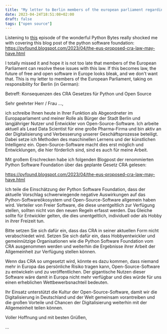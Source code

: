 ```yaml
---
title: "My letter to Berlin members of the european parliament regarding the CRA law proposal"
date: 2023-04-24T18:51:08+02:00
draft: false
tags: ["open source"]
---
```


Listening to [this](https://pythonbytes.fm/episodes/show/332/a-python-a-slurpee-and-some-chaos) episode of the wonderful Python Bytes really shocked me with covering this blog post of the python software foundation: https://pyfound.blogspot.com/2023/04/the-eus-proposed-cra-law-may-have.html

I totally missed it and hope it is not too late that members of the European Parliament can resolve these issues with this law. If this becomes law, the future of free and open software in Europe looks bleak, and we don't want that. This is my letter to members of the European Parliament, taking on responsibility for Berlin (in German):



Betreff: Konsequenzen des CRA Gesetzes für Python und Open Source

Sehr geehrter Herr / Frau ...,

ich schreibe Ihnen heute in Ihrer Funktion als Abgeordneter im Europaparlament und meiner Rolle als Bürger der Stadt Berlin und langjähriger Nutzer und Entwickler von Open-Source-Software. Ich arbeite aktuell als Lead Data Scientist für eine große Pharma-Firma und bin aktiv an der Digitalisierung und Verbesserung unserer Geschäftsprozesse beteiligt. Dabei setze ich Methoden des maschinellen Lernens und der künstlichen Intelligenz ein. Open-Source-Software macht dies erst möglich und Entwicklungen, die hier förderlich sind, sind es auch für meine Arbeit.

Mit großem Erschrecken habe ich folgenden Blogpost der renommierten Python Software Foundation über das geplante Gesetz CRA gelesen: 

https://pyfound.blogspot.com/2023/04/the-eus-proposed-cra-law-may-have.html

Ich teile die Einschätzung der Python Software Foundation, dass der aktuelle Vorschlag schwerwiegende negative Auswirkungen auf das Python-Softwareökosystem und Open-Source-Software allgemein haben wird. Verteiler von Freier Software, die diese unentgeltlich zur Verfügung stellen, sollten nicht von den neuen Regeln erfasst werden. Das Gleiche sollte für Entwickler gelten, die dies unentgeltlich, individuell oder als Hobby in ihrer Freizeit tun. 

Bitte setzen Sie sich dafür ein, dass das CRA in seiner aktuellen Form nicht verabschiedet wird. Setzen Sie sich dafür ein, dass Hobbyentwickler und gemeinnützige Organisationen wie die Python Software Foundation vom CRA ausgenommen werden und weiterhin die Ergebnisse ihrer Arbeit der Allgemeinheit zur Verfügung stellen können. 

Wenn das CRA so umgesetzt wird, könnte es dazu kommen, dass niemand mehr in Europa das persönliche Risiko tragen kann, Open-Source-Software zu entwickeln und zu veröffentlichen. Der gigantische Nutzen dieser Software wäre damit in Europa nicht mehr verfügbar und dies würde für uns einen erheblichen Wettbewerbsnachteil bedeuten. 

Ihr Einsatz unterstützt die Kultur der Open-Source-Software, damit wir die Digitalisierung in Deutschland und der Welt gemeinsam vorantreiben und die großen Vorteile und Chancen der Digitalisierung weiterhin mit der Allgemeinheit teilen können. 

Voller Hoffnung und mit besten Grüßen,

...



